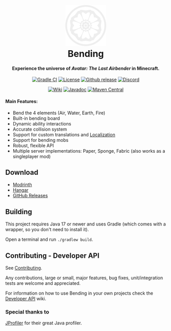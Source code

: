 <h1 align="center">
<br>
<a href="https://github.com/PrimordialMoros/Bending/wiki"><img src="bending-logo.svg" alt="Bending" width="128"></a>
<br>
Bending
<br>
</h1>

<h4 align="center">Experience the universe of <i>Avatar: The Last Airbender</i> in Minecraft.</h4>

<p align="center">
<a href="https://github.com/PrimordialMoros/Bending/actions"><img src="https://img.shields.io/github/actions/workflow/status/PrimordialMoros/Bending/gradle.yml?branch=master&style=flat-square" alt="Gradle CI"/></a>
<a href="LICENSE"><img src="https://img.shields.io/github/license/PrimordialMoros/Bending?color=009185&style=flat-square" alt="License"/></a>
<a href="https://github.com/PrimordialMoros/Bending/releases"><img src="https://img.shields.io/github/v/release/PrimordialMoros/Bending?color=009185&style=flat-square" alt="Github release"/></a>
<a href="https://discord.gg/sjwncgE"><img src="https://img.shields.io/badge/chat-discord-5865F2?style=flat-square" alt="Discord"/></a>
</p>

<p align="center">
<a href="https://github.com/PrimordialMoros/Bending/wiki/Home"><img src="https://img.shields.io/badge/docs-wiki-informational?style=flat-square" alt="Wiki"/></a>
<a href="https://javadoc.io/doc/me.moros/bending-api"><img src="https://img.shields.io/badge/docs-javadocs-informational?style=flat-square" alt="Javadoc"/></a>
<a href="https://search.maven.org/artifact/me.moros/bending-api"><img src="https://img.shields.io/maven-central/v/me.moros/bending-api?label=bending-api&style=flat-square" alt="Maven Central"/></a>
</p>

#### Main Features:

- Bend the 4 elements (Air, Water, Earth, Fire)
- Built-in bending board
- Dynamic ability interactions
- Accurate collision system
- Support for custom translations and [Localization](https://github.com/PrimordialMoros/Bending/wiki/Localization)
- Support for bending mobs
- Robust, flexible API
- Multiple server implementations: Paper, Sponge, Fabric (also works as a singleplayer mod)

## Download

- [Modrinth](https://modrinth.com/plugin/bending)
- [Hangar](https://hangar.papermc.io/Moros/Bending)
- [GitHub Releases](https://github.com/PrimordialMoros/Bending/releases)

## Building

This project requires Java 17 or newer and uses Gradle (which comes with a wrapper, so you don't need to install it).

Open a terminal and run `./gradlew build`.

## Contributing - Developer API

See [Contributing](CONTRIBUTING.md).

Any contributions, large or small, major features, bug fixes, unit/integration tests are welcome and appreciated.

For information on how to use Bending in your own projects check
the [Developer API](https://github.com/PrimordialMoros/Bending/wiki/Developer-API) wiki.

### Special thanks to

[JProfiler](https://www.ej-technologies.com/products/jprofiler/overview.html) for their great Java profiler.

